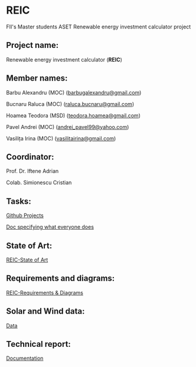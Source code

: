 # REIC
FII's Master students ASET Renewable energy investment calculator project


## Project name: 

Renewable energy investment calculator (**REIC**)

## Member names: 

Barbu Alexandru  (MOC) (barbugalexandru@gmail.com)

Bucnaru Raluca   (MOC) (raluca.bucnaru@gmail.com)

Hoamea Teodora  (MSD) (teodora.hoamea@gmail.com)

Pavel Andrei     (MOC) (andrei_pavel99@yahoo.com)

Vasilița Irina   (MOC) (vasilitairina@gmail.com)

## Coordinator: 

Prof. Dr. Iftene Adrian

Colab. Simionescu Cristian

## Tasks: 

[Github Projects](https://github.com/Tensor-Reloaded/REIC/projects/1)

[Doc specifying what everyone does](https://docs.google.com/document/d/1Aych3kMbOITvEatapnpop-4vlV0QWU93wUUWygQOreQ/edit?usp=sharing)

## State of Art:
[REIC-State of Art](https://docs.google.com/document/d/1ipdTFoNUxRb2QHOWcSKvm-sowuk8P5Al0WfxBCtT5Ho/edit?usp=sharing)

## Requirements and diagrams:
[REIC-Requirements & Diagrams](https://docs.google.com/document/d/1-rmfZce7hg5LEKqbWaxynpGvl54-3VnXNuiyeggAqEk/edit?usp=sharing)

## Solar and Wind data:
[Data](https://docs.google.com/document/d/1wUx4Ua6Q5ShfvlU6a1JfnloDiBp3mIJ-D3hu71P_lLE/edit?usp=sharing)

## Technical report:
[Documentation](https://drive.google.com/file/d/1aIqoklP-kVGIfnl83uJ-OoRpYMZ5GkuT/view?usp=sharing)

